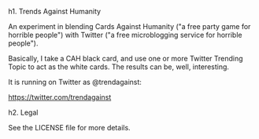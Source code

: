 h1. Trends Against Humanity

An experiment in blending Cards Against Humanity ("a free party game for
horrible people") with Twitter ("a free microblogging service for horrible
people").

Basically, I take a CAH black card, and use one or more Twitter Trending
Topic to act as the white cards. The results can be, well, interesting.

It is running on Twitter as @trendagainst:

   https://twitter.com/trendagainst

h2. Legal

See the LICENSE file for more details.
